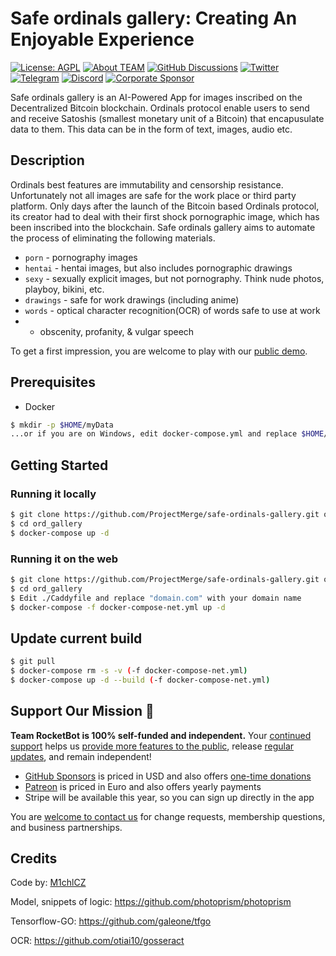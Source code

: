 # Safe ordinals gallery: Creating An Enjoyable Experience

[![License: AGPL](https://img.shields.io/badge/license-AGPL-blue.svg)](https://)
[![About TEAM](https://img.shields.io/badge/wiki-the%20team-4aa087.svg)](https://github.com/ProjectMerge/safe-ordinals-gallery/wiki/)
[![GitHub Discussions](https://img.shields.io/badge/ask-%20on%20github-4d6a91.svg)](https://github.com/ProjectMerge/safe-ordinals-gallery/discussions)
[![Twitter](https://img.shields.io/badge/follow%20on%20Twitter-@rocketbotpro-00acee.svg)](https://twitter.com/rocketbotpro)
[![Telegram](https://img.shields.io/badge/Join%20Telegram-ProjectMerge-00acee.svg)](https://t.me/ProjectMergeCommunity)
[![Discord](https://img.shields.io/badge/Join%20Discord-RocketBot-00acee.svg)](https://discord.gg/eA2JcKB6zC)
[![Corporate Sponsor](https://img.shields.io/badge/backed-by%20MergeBCDG%20USA%20LLC-4aa087.svg)](https://mergebcdg.com/)

Safe ordinals gallery is an AI-Powered App for images inscribed on the Decentralized Bitcoin blockchain. Ordinals protocol enable users to send and receive Satoshis (smallest monetary unit of a Bitcoin) that encapusulate data to them. This data can be in the form of text, images, audio etc.  

## Description

Ordinals best features are immutability and censorship resistance. Unfortunately not all images are safe for the work place or third party platform. Only days after the launch of the Bitcoin based Ordinals protocol, its creator had to deal with their first shock pornographic image, which has been inscribed into the blockchain. Safe ordinals gallery aims to automate the process of eliminating the following materials. 
- `porn` - pornography images
- `hentai` - hentai images, but also includes pornographic drawings
- `sexy` - sexually explicit images, but not pornography. Think nude photos, playboy, bikini, etc.
- `drawings` - safe for work drawings (including anime)
- `words` - optical character recognition(OCR) of words safe to use at work
- - obscenity, profanity, & vulgar speech

To get a first impression, you are welcome to play with our [public demo](https://gallery.rocketbot.pro/).

## Prerequisites

- Docker

```bash
$ mkdir -p $HOME/myData
...or if you are on Windows, edit docker-compose.yml and replace $HOME/myData with /c/myData
```

## Getting Started ##

### Running it locally ###

```bash
$ git clone https://github.com/ProjectMerge/safe-ordinals-gallery.git ord_gallery
$ cd ord_gallery
$ docker-compose up -d
```

### Running it on the web ###

```bash
$ git clone https://github.com/ProjectMerge/safe-ordinals-gallery.git ord_gallery
$ cd ord_gallery
$ Edit ./Caddyfile and replace "domain.com" with your domain name
$ docker-compose -f docker-compose-net.yml up -d
```

## Update current build
```bash
$ git pull
$ docker-compose rm -s -v (-f docker-compose-net.yml)
$ docker-compose up -d --build (-f docker-compose-net.yml)
```

## Support Our Mission 💎 ##

**Team RocketBot is 100% self-funded and independent.** Your [continued support](https://) helps us [provide more features to the public](https://), release [regular updates](https://), and remain independent!

- [GitHub Sponsors](https://) is priced in USD and also offers [one-time donations](https://link.photoprism.app/donate)
- [Patreon](https://) is priced in Euro and also offers yearly payments
- Stripe will be available this year, so you can sign up directly in the app

You are [welcome to contact us](https://) for change requests, membership questions, and business partnerships.


## Credits

Code by: [M1chlCZ](https://github.com/M1chlCZ)

Model, snippets of logic: https://github.com/photoprism/photoprism

Tensorflow-GO: https://github.com/galeone/tfgo

OCR: https://github.com/otiai10/gosseract
